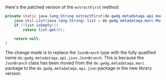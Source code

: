 Here's the patched version of the `extractFirst` method:

```java
private static java.lang.String extractFirst(de.gwdg.metadataqa.api.model.pathcache.JsonPathCache cache, de.gwdg.metadataqa.api.json.JsonBranch branch) {
    java.util.List<java.lang.String> list = de.gwdg.metadataqa.marc.MarcFactory.extractList(cache, branch);
    if (!list.isEmpty())
        return list.get(0);

    return null;
}
```

The change made is to replace the `JsonBranch` type with the fully qualified name `de.gwdg.metadataqa.api.json.JsonBranch`. This is because the `JsonBranch` class has been moved from the `de.gwdg.metadataqa.marc` package to the `de.gwdg.metadataqa.api.json` package in the new library version.